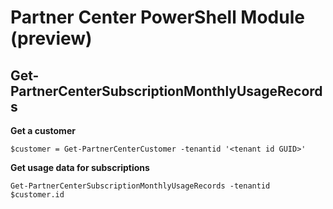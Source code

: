 # Partner Center PowerShell Module (preview) #

## Get-PartnerCenterSubscriptionMonthlyUsageRecords ##

**Get a customer**

    $customer = Get-PartnerCenterCustomer -tenantid '<tenant id GUID>'

**Get usage data for subscriptions**

    Get-PartnerCenterSubscriptionMonthlyUsageRecords -tenantid $customer.id

